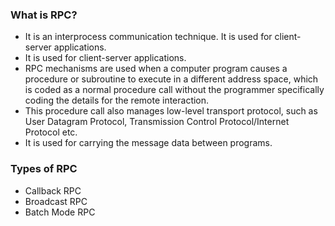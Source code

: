 ### What is RPC?
- It is an interprocess communication technique. It is used for client-server applications.
- It is used for client-server applications. 
- RPC mechanisms are used when a computer program causes a procedure or subroutine to execute in a different address space, which is coded as a normal procedure call without the programmer specifically coding the details for the remote interaction.
- This procedure call also manages low-level transport protocol, such as User Datagram Protocol, Transmission Control Protocol/Internet Protocol etc. 
- It is used for carrying the message data between programs.

### Types of RPC
- Callback RPC
- Broadcast RPC
- Batch Mode RPC

###